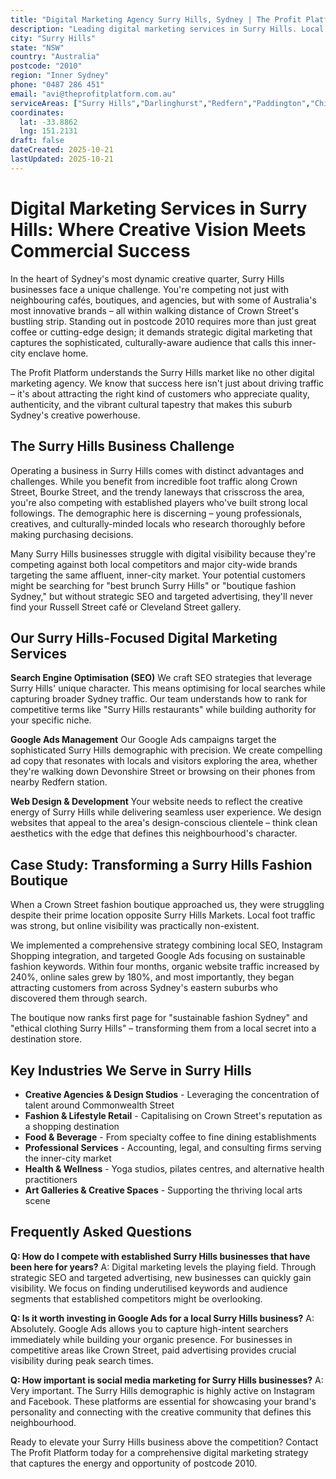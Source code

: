 ```yaml
---
title: "Digital Marketing Agency Surry Hills, Sydney | The Profit Platform"
description: "Leading digital marketing services in Surry Hills. Local SEO, Google Ads, and web design helping Surry Hills businesses grow. Free consultation available."
city: "Surry Hills"
state: "NSW"
country: "Australia"
postcode: "2010"
region: "Inner Sydney"
phone: "0487 286 451"
email: "avi@theprofitplatform.com.au"
serviceAreas: ["Surry Hills","Darlinghurst","Redfern","Paddington","Chippendale"]
coordinates:
  lat: -33.8862
  lng: 151.2131
draft: false
dateCreated: 2025-10-21
lastUpdated: 2025-10-21
---
```


<script type="application/ld+json">
{
  "@context": "https://schema.org",
  "@type": "LocalBusiness",
  "@id": "https://theprofitplatform.com.au/locations/surry-hills/",
  "name": "The Profit Platform",
  "description": "Leading digital marketing services in Surry Hills. Local SEO, Google Ads, and web design helping Surry Hills businesses grow. Free consultation available.",
  "url": "https://theprofitplatform.com.au/locations/surry-hills/",
  "telephone": "0487 286 451",
  "email": "avi@theprofitplatform.com.au",
  "address": {
    "@type": "PostalAddress",
    "addressLocality": "Surry Hills",
    "addressRegion": "NSW",
    "postalCode": "2010",
    "addressCountry": "AU"
  },
  "areaServed": {
    "@type": "City",
    "name": "Surry Hills"
  },
  "priceRange": "$$",
  "openingHours": "Mo-Fr 09:00-18:00",
  "sameAs": [
    "https://www.facebook.com/theprofitplatform",
    "https://www.linkedin.com/company/theprofitplatform",
    "https://twitter.com/profitplatform"
  ],
  "geo": {
    "@type": "GeoCoordinates"
  }
}
</script>


# Digital Marketing Services in Surry Hills: Where Creative Vision Meets Commercial Success

In the heart of Sydney's most dynamic creative quarter, Surry Hills businesses face a unique challenge. You're competing not just with neighbouring cafés, boutiques, and agencies, but with some of Australia's most innovative brands – all within walking distance of Crown Street's bustling strip. Standing out in postcode 2010 requires more than just great coffee or cutting-edge design; it demands strategic digital marketing that captures the sophisticated, culturally-aware audience that calls this inner-city enclave home.

The Profit Platform understands the Surry Hills market like no other digital marketing agency. We know that success here isn't just about driving traffic – it's about attracting the right kind of customers who appreciate quality, authenticity, and the vibrant cultural tapestry that makes this suburb Sydney's creative powerhouse.

## The Surry Hills Business Challenge

Operating a business in Surry Hills comes with distinct advantages and challenges. While you benefit from incredible foot traffic along Crown Street, Bourke Street, and the trendy laneways that crisscross the area, you're also competing with established players who've built strong local followings. The demographic here is discerning – young professionals, creatives, and culturally-minded locals who research thoroughly before making purchasing decisions.

Many Surry Hills businesses struggle with digital visibility because they're competing against both local competitors and major city-wide brands targeting the same affluent, inner-city market. Your potential customers might be searching for "best brunch Surry Hills" or "boutique fashion Sydney," but without strategic SEO and targeted advertising, they'll never find your Russell Street café or Cleveland Street gallery.

## Our Surry Hills-Focused Digital Marketing Services

**Search Engine Optimisation (SEO)**
We craft SEO strategies that leverage Surry Hills' unique character. This means optimising for local searches while capturing broader Sydney traffic. Our team understands how to rank for competitive terms like "Surry Hills restaurants" while building authority for your specific niche.

**Google Ads Management**
Our Google Ads campaigns target the sophisticated Surry Hills demographic with precision. We create compelling ad copy that resonates with locals and visitors exploring the area, whether they're walking down Devonshire Street or browsing on their phones from nearby Redfern station.

**Web Design & Development**
Your website needs to reflect the creative energy of Surry Hills while delivering seamless user experience. We design websites that appeal to the area's design-conscious clientele – think clean aesthetics with the edge that defines this neighbourhood's character.

## Case Study: Transforming a Surry Hills Fashion Boutique

When a Crown Street fashion boutique approached us, they were struggling despite their prime location opposite Surry Hills Markets. Local foot traffic was strong, but online visibility was practically non-existent.

We implemented a comprehensive strategy combining local SEO, Instagram Shopping integration, and targeted Google Ads focusing on sustainable fashion keywords. Within four months, organic website traffic increased by 240%, online sales grew by 180%, and most importantly, they began attracting customers from across Sydney's eastern suburbs who discovered them through search.

The boutique now ranks first page for "sustainable fashion Sydney" and "ethical clothing Surry Hills" – transforming them from a local secret into a destination store.

## Key Industries We Serve in Surry Hills

- **Creative Agencies & Design Studios** - Leveraging the concentration of talent around Commonwealth Street
- **Fashion & Lifestyle Retail** - Capitalising on Crown Street's reputation as a shopping destination  
- **Food & Beverage** - From specialty coffee to fine dining establishments
- **Professional Services** - Accounting, legal, and consulting firms serving the inner-city market
- **Health & Wellness** - Yoga studios, pilates centres, and alternative health practitioners
- **Art Galleries & Creative Spaces** - Supporting the thriving local arts scene

## Frequently Asked Questions

**Q: How do I compete with established Surry Hills businesses that have been here for years?**
A: Digital marketing levels the playing field. Through strategic SEO and targeted advertising, new businesses can quickly gain visibility. We focus on finding underutilised keywords and audience segments that established competitors might be overlooking.

**Q: Is it worth investing in Google Ads for a local Surry Hills business?**
A: Absolutely. Google Ads allows you to capture high-intent searchers immediately while building your organic presence. For businesses in competitive areas like Crown Street, paid advertising provides crucial visibility during peak search times.

**Q: How important is social media marketing for Surry Hills businesses?**
A: Very important. The Surry Hills demographic is highly active on Instagram and Facebook. These platforms are essential for showcasing your brand's personality and connecting with the creative community that defines this neighbourhood.

Ready to elevate your Surry Hills business above the competition? Contact The Profit Platform today for a comprehensive digital marketing strategy that captures the energy and opportunity of postcode 2010.